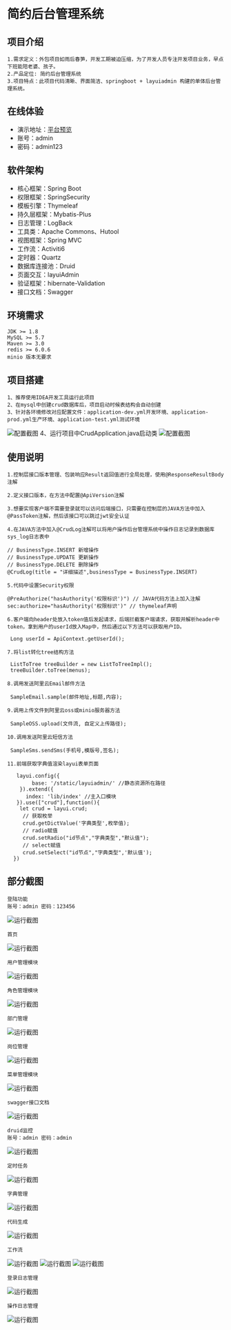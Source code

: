 # 简约后台管理系统

## 项目介绍
    1.需求定义：外包项目如雨后春笋，开发工期被迫压缩，为了开发人员专注开发项目业务，早点下班能陪老婆、孩子。
    2.产品定位: 简约后台管理系统
    3.项目特点：此项目代码清晰、界面简洁、springboot + layuiadmin 构建的单体后台管理系统。

## 在线体验
- 演示地址：[平台预览](http://www.wbd.plus/) 
- 账号：admin
- 密码：admin123  

## 软件架构
- 核心框架：Spring Boot
- 权限框架：SpringSecurity
- 模板引擎：Thymeleaf
- 持久层框架：Mybatis-Plus
- 日志管理：LogBack
- 工具类：Apache Commons、Hutool
- 视图框架：Spring MVC
- 工作流：Activiti6
- 定时器：Quartz
- 数据库连接池：Druid
- 页面交互：layuiAdmin
- 验证框架：hibernate-Validation
- 接口文档：Swagger

## 环境需求
    JDK >= 1.8
    MySQL >= 5.7
    Maven >= 3.0
    redis >= 6.0.6
    minio 版本无要求

## 项目搭建
    1、推荐使用IDEA开发工具运行此项目
    2、在mysql中创建crud数据库后，项目启动时候表结构会自动创建
    3、针对各环境修改对应配置文件：application-dev.yml开发环境、application-prod.yml生产环境、application-test.yml测试环境
   ![配置截图](https://gitee.com/yangyouwang/crud/raw/master/img/13.png "13.png")
    4、运行项目中CrudApplication.java启动类
   ![配置截图](https://gitee.com/yangyouwang/crud/raw/master/img/14.png "14.png")
## 使用说明
    
    1.控制层接口版本管理、包装响应Result返回值进行全局处理，使用@ResponseResultBody注解
    
    2.定义接口版本，在方法中配置@ApiVersion注解
    
    3.想要实现客户端不需要登录就可以访问后端接口，只需要在控制层的JAVA方法中加入@PassToken注解，然后该接口可以跳过jwt安全认证
    
    4.在JAVA方法中加入@CrudLog注解可以将用户操作后台管理系统中操作日志记录到数据库sys_log日志表中
```
// BusinessType.INSERT 新增操作
// BusinessType.UPDATE 更新操作
// BusinessType.DELETE 删除操作
@CrudLog(title = "详细描述",businessType = BusinessType.INSERT) 
```

    5.代码中设置Security权限
```
@PreAuthorize("hasAuthority('权限标识')") // JAVA代码方法上加入注解
sec:authorize="hasAuthority('权限标识')" // thymeleaf声明
```
    
    6.客户端向header处放入token值后发起请求，后端拦截客户端请求，获取并解析header中token，拿到用户的userId放入Map中，然后通过以下方法可以获取用户ID。
```
 Long userId = ApiContext.getUserId();
```
    7.将list转化tree结构方法
```
 ListToTree treeBuilder = new ListToTreeImpl();
 treeBuilder.toTree(menus);
```
    8.调用发送阿里云Email邮件方法
```
 SampleEmail.sample(邮件地址,标题,内容);
```
    9.调用上传文件到阿里云oss或minio服务器方法
```
 SampleOSS.upload(文件流, 自定义上传路径);
```
    10.调用发送阿里云短信方法
```
 SampleSms.sendSms(手机号,模版号,签名); 
```   
    11.前端获取字典值渲染layui表单页面
```
   layui.config({
        base: '/static/layuiadmin/' //静态资源所在路径
    }).extend({
      index: 'lib/index' //主入口模块
   }).use(["crud"],function(){
    let crud = layui.crud; 
     // 获取枚举
     crud.getDictValue('字典类型',枚举值);
     // radio赋值
     crud.setRadio("id节点","字典类型","默认值");
     // select赋值
     crud.setSelect("id节点","字典类型",'默认值');
  })
```   
    
## 部分截图
    
    登陆功能
    账号：admin 密码：123456
   ![运行截图](https://gitee.com/yangyouwang/crud/raw/master/img/0.png "0.png")
    
    首页
   ![运行截图](https://gitee.com/yangyouwang/crud/raw/master/img/1.png "1.png")
   
    用户管理模块
   ![运行截图](https://gitee.com/yangyouwang/crud/raw/master/img/2.png "2.png")
   
    角色管理模块
   ![运行截图](https://gitee.com/yangyouwang/crud/raw/master/img/3.png "3.png")

    部门管理
   ![运行截图](https://gitee.com/yangyouwang/crud/raw/master/img/18.png "18.png")

    岗位管理
   ![运行截图](https://gitee.com/yangyouwang/crud/raw/master/img/19.png "19.png")

    菜单管理模块
   ![运行截图](https://gitee.com/yangyouwang/crud/raw/master/img/4.png "4.png")
   
    swagger接口文档
   ![运行截图](https://gitee.com/yangyouwang/crud/raw/master/img/5.png "5.png")
   
    druid监控
    账号：admin 密码：admin
   ![运行截图](https://gitee.com/yangyouwang/crud/raw/master/img/6.png "6.png")
   
    定时任务
   ![运行截图](https://gitee.com/yangyouwang/crud/raw/master/img/8.png "8.png")
   
    字典管理
   ![运行截图](https://gitee.com/yangyouwang/crud/raw/master/img/12.png "12.png")

    代码生成
   ![运行截图](https://gitee.com/yangyouwang/crud/raw/master/img/17.png "17.png")

    工作流
   ![运行截图](https://gitee.com/yangyouwang/crud/raw/master/img/9.png "9.png")
   ![运行截图](https://gitee.com/yangyouwang/crud/raw/master/img/10.png "10.png")
   ![运行截图](https://gitee.com/yangyouwang/crud/raw/master/img/16.png "16.png")

    登录日志管理
   ![运行截图](https://gitee.com/yangyouwang/crud/raw/master/img/11.png "11.png")

    操作日志管理
   ![运行截图](https://gitee.com/yangyouwang/crud/raw/master/img/15.png "15.png")